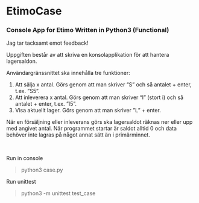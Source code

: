 # EtimoCase
<h3>Console App for Etimo Written in Python3 (Functional)</h3>

<p>Jag tar tacksamt emot feedback!</p>


<p>Uppgiften består av att skriva en konsolapplikation för att hantera lagersaldon.</p>
<p>Användargränssnittet ska innehålla tre funktioner:</p>
<ol>
  <li>Att sälja x antal. Görs genom att man skriver “S” och så antalet + enter, t.ex. ”S5”.</li>
  <li>Att inleverera x antal. Görs genom att man skriver “I” (stort i) och så antalet + enter, t.ex. ”I5”.</li>
  <li>Visa aktuellt lager. Görs genom att man skriver ”L” + enter.</li>
</ol>
<p>När en försäljning eller inleverans görs ska lagersaldot räknas ner eller upp med angivet antal. När programmet startar är saldot alltid 0 och data behöver inte lagras på något annat sätt än i primärminnet.</p>

<br>
<p>Run in console</p>
<blockquote>python3 case.py</blockquote>

<p>Run unittest</p>
<blockquote>python3 -m unittest test_case</blockquote>
